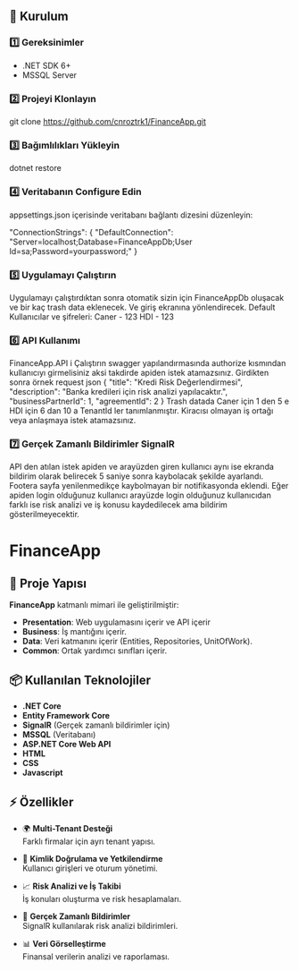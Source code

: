 ## 📌 Kurulum

### 1️⃣ **Gereksinimler**
- .NET SDK 6+
- MSSQL Server
### 2️⃣ **Projeyi Klonlayın**
git clone https://github.com/cnroztrk1/FinanceApp.git
### 3️⃣  Bağımlılıkları Yükleyin
dotnet restore
### 4️⃣  Veritabanın Configure Edin

appsettings.json içerisinde veritabanı bağlantı dizesini düzenleyin:

"ConnectionStrings": {
  "DefaultConnection": "Server=localhost;Database=FinanceAppDb;User Id=sa;Password=yourpassword;"
}
### 5️⃣  Uygulamayı Çalıştırın
Uygulamayı çalıştırdıktan sonra otomatik sizin için FinanceAppDb oluşacak ve bir kaç trash data eklenecek. Ve giriş ekranına yönlendirecek.
Default Kullanıcılar ve şifreleri: 
Caner - 123
HDI - 123

### 6️⃣  API Kullanımı
FinanceApp.API i Çalıştırın 
swagger yapılandırmasında authorize kısmından kullanıcıyı girmelisiniz aksi takdirde apiden istek atamazsınız.
Girdikten sonra örnek request json
{
  "title": "Kredi Risk Değerlendirmesi",
  "description": "Banka kredileri için risk analizi yapılacaktır.",
  "businessPartnerId": 1,
  "agreementId": 2
}
Trash datada Caner için 1 den 5 e HDI için 6 dan 10 a TenantId ler tanımlanmıştır. Kiracısı olmayan iş ortağı veya anlaşmaya istek atamazsınız.
### 7️⃣  Gerçek Zamanlı Bildirimler SignalR
API den atılan istek apiden ve arayüzden giren kullanıcı aynı ise ekranda bildirim olarak belirecek 5 saniye sonra kaybolacak şekilde ayarlandı. Footera sayfa yenilenmedikçe kaybolmayan bir notifikasyonda eklendi.
Eğer apiden login olduğunuz kullanıcı arayüzde login olduğunuz kullanıcıdan farklı ise risk analizi ve iş konusu kaydedilecek ama bildirim gösterilmeyecektir.
# FinanceApp
## 🚀 Proje Yapısı

**FinanceApp** katmanlı mimari ile geliştirilmiştir:

- **Presentation**: Web uygulamasını içerir ve API içerir
- **Business**: İş mantığını içerir.
- **Data**: Veri katmanını içerir (Entities, Repositories, UnitOfWork).
- **Common**: Ortak yardımcı sınıfları içerir.

## 📦 Kullanılan Teknolojiler

- **.NET Core**
- **Entity Framework Core**
- **SignalR** (Gerçek zamanlı bildirimler için)
- **MSSQL** (Veritabanı)
- **ASP.NET Core Web API**
- **HTML**
- **CSS**
- **Javascript**
## ⚡ Özellikler

- 🌍 **Multi-Tenant Desteği**  
  Farklı firmalar için ayrı tenant yapısı.

- 🔐 **Kimlik Doğrulama ve Yetkilendirme**  
  Kullanıcı girişleri ve oturum yönetimi.

- 📈 **Risk Analizi ve İş Takibi**  
  İş konuları oluşturma ve risk hesaplamaları.

- 🔔 **Gerçek Zamanlı Bildirimler**  
  SignalR kullanılarak risk analizi bildirimleri.

- 📊 **Veri Görselleştirme**  
  Finansal verilerin analizi ve raporlaması.


